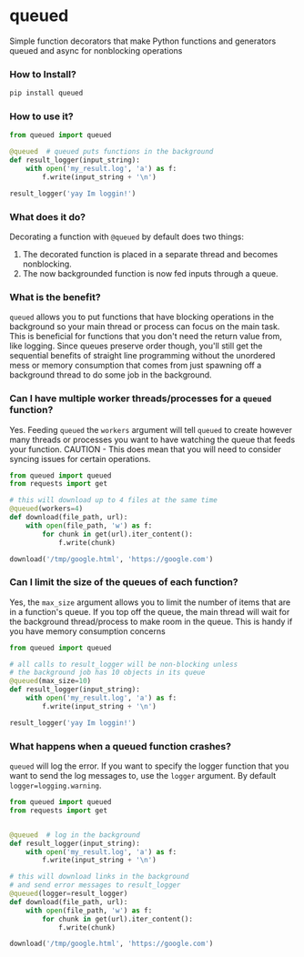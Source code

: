 # queued
Simple function decorators that make Python functions and generators queued and async for nonblocking operations

### How to Install?

```bash
pip install queued
```

### How to use it?

```python
from queued import queued

@queued  # queued puts functions in the background
def result_logger(input_string):
    with open('my_result.log', 'a') as f:
        f.write(input_string + '\n')

result_logger('yay Im loggin!')
```

<!--

> before we add edits
>
> ### What does it do?
>
> Decorating a function with `@queued` two new things happen:
>
> 1. The decorated function in a separate thread becomes nonblocking
> 2. The function running in the background thread gains a queue.

-->

### What does it do?

Decorating a function with `@queued` by default does two things:

1. The decorated function is placed in a separate thread and becomes nonblocking.
2. The now backgrounded function is now fed inputs through a queue.

### What is the benefit?

`queued` allows you to put functions that have blocking operations in the background so your main thread or process can focus on the main task. This is beneficial for functions that you don't need the return value from, like logging. Since queues preserve order though, you'll still get the sequential benefits of straight line programming without the unordered mess or memory consumption that comes from just spawning off a background thread to do some job in the background.

<!--
### Does this support background processes if you don't want the background job running on the same core?

Yes. The `multiprocessing` argument provides you with the option to send the background job to run in another process instead of a different thread.

```python
from queued import queued

# this will run result_logger in a separate process
@queued(multiprocessing=True)
def result_logger(input_string):
    with open('my_result.log', 'a') as f:
        f.write(input_string + '\n')

result_logger('yay Im loggin!')
```
-->

### Can I have multiple worker threads/processes for a `queued` function?

Yes. Feeding `queued` the `workers` argument will tell `queued` to create however many threads or processes you want to have watching the queue that feeds your function. CAUTION - This does mean that you will need to consider syncing issues for certain operations.

```python
from queued import queued
from requests import get

# this will download up to 4 files at the same time
@queued(workers=4)
def download(file_path, url):
    with open(file_path, 'w') as f:
        for chunk in get(url).iter_content():
            f.write(chunk)

download('/tmp/google.html', 'https://google.com')
```

### Can I limit the size of the queues of each function?

Yes, the `max_size` argument allows you to limit the number of items that are in a function's queue. If you top off the queue, the main thread will wait for the background thread/process to make room in the queue. This is handy if you have memory consumption concerns

```python
from queued import queued

# all calls to result_logger will be non-blocking unless
# the background job has 10 objects in its queue
@queued(max_size=10)
def result_logger(input_string):
    with open('my_result.log', 'a') as f:
        f.write(input_string + '\n')

result_logger('yay Im loggin!')
```

### What happens when a queued function crashes?

`queued` will log the error. If you want to specify the logger function that you want to send the log messages to, use the `logger` argument. By default `logger=logging.warning`.

```python
from queued import queued
from requests import get


@queued  # log in the background
def result_logger(input_string):
    with open('my_result.log', 'a') as f:
        f.write(input_string + '\n')

# this will download links in the background
# and send error messages to result_logger
@queued(logger=result_logger)
def download(file_path, url):
    with open(file_path, 'w') as f:
        for chunk in get(url).iter_content():
            f.write(chunk)

download('/tmp/google.html', 'https://google.com')
```

<!--
### Can I control the consumption rate of the queues to make the function work in batches?

Yes, but I'm bored writing documentation.
-->
